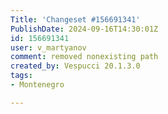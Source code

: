 ```yaml
---
Title: 'Changeset #156691341'
PublishDate: 2024-09-16T14:30:01Z
id: 156691341
user: v_martyanov
comment: removed nonexisting path
created_by: Vespucci 20.1.3.0
tags:
- Montenegro

---
```

